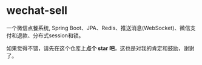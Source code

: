 # wechat-sell
一个微信点餐系统, Spring Boot、JPA、Redis、推送消息(WebSocket)、微信支付和退款、分布式session和锁。

如果觉得不错，请先在这个仓库上**点个 star 吧**，这也是对我的肯定和鼓励，谢谢了。

